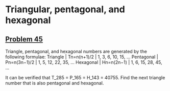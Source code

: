 # Triangular, pentagonal, and hexagonal
## [Problem 45](https://projecteuler.net/problem=45)
Triangle, pentagonal, and hexagonal numbers are generated by the following formulae:
Triangle | Tn=n(n+1)/2 | 1, 3, 6, 10, 15, ...
Pentagonal | Pn=n(3n−1)/2 | 1, 5, 12, 22, 35, ...
Hexagonal | Hn=n(2n−1) | 1, 6, 15, 28, 45, ...

It can be verified that T_285 = P_165 = H_143 = 40755.
Find the next triangle number that is also pentagonal and hexagonal.
